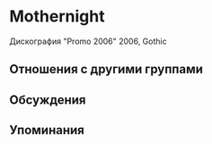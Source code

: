 # Mothernight

Дискография
"Promo 2006" 2006, Gothic

## Отношения с другими группами


## Обсуждения


## Упоминания

